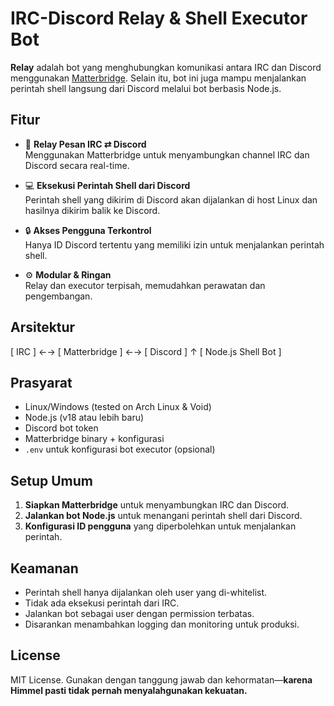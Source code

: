 # IRC-Discord Relay & Shell Executor Bot

**Relay** adalah bot yang menghubungkan komunikasi antara IRC dan Discord menggunakan [Matterbridge](https://github.com/42wim/matterbridge). Selain itu, bot ini juga mampu menjalankan perintah shell langsung dari Discord melalui bot berbasis Node.js.

## Fitur

- 🔁 **Relay Pesan IRC ⇄ Discord**  
  Menggunakan Matterbridge untuk menyambungkan channel IRC dan Discord secara real-time.

- 💻 **Eksekusi Perintah Shell dari Discord**  
  Perintah shell yang dikirim di Discord akan dijalankan di host Linux dan hasilnya dikirim balik ke Discord.

- 🔒 **Akses Pengguna Terkontrol**  
  Hanya ID Discord tertentu yang memiliki izin untuk menjalankan perintah shell.

- ⚙️ **Modular & Ringan**  
  Relay dan executor terpisah, memudahkan perawatan dan pengembangan.

## Arsitektur
[ IRC ] ←→ [ Matterbridge ] ←→ [ Discord ]
↑
[ Node.js Shell Bot ]

## Prasyarat

- Linux/Windows (tested on Arch Linux & Void)
- Node.js (v18 atau lebih baru)
- Discord bot token
- Matterbridge binary + konfigurasi
- `.env` untuk konfigurasi bot executor (opsional)

## Setup Umum

1. **Siapkan Matterbridge** untuk menyambungkan IRC dan Discord.
2. **Jalankan bot Node.js** untuk menangani perintah shell dari Discord.
3. **Konfigurasi ID pengguna** yang diperbolehkan untuk menjalankan perintah.

## Keamanan

- Perintah shell hanya dijalankan oleh user yang di-whitelist.
- Tidak ada eksekusi perintah dari IRC.
- Jalankan bot sebagai user dengan permission terbatas.
- Disarankan menambahkan logging dan monitoring untuk produksi.

## License

MIT License. Gunakan dengan tanggung jawab dan kehormatan—**karena Himmel pasti tidak pernah menyalahgunakan kekuatan.**
